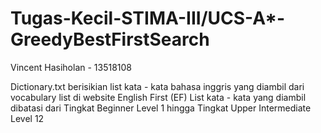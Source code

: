 # Tugas-Kecil-STIMA-III/UCS-A*-GreedyBestFirstSearch
Vincent Hasiholan - 13518108

Dictionary.txt berisikian list kata - kata bahasa inggris yang diambil dari vocabulary list di website English First (EF)
List kata - kata yang diambil dibatasi dari Tingkat Beginner Level 1 hingga Tingkat Upper Intermediate Level 12


